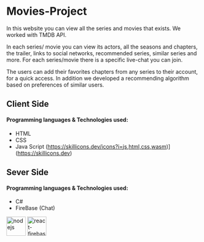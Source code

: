 # Movies-Project
In this website you can view all the series and movies that exists.
We worked with TMDB API.

In each series/ movie you can view its actors, all the seasons and chapters, the trailer, links to social networks, recommended series, similar series and more.
For each series/movie there is a specific live-chat you can join.

The users can add their favorites chapters from any series to their account, for a quick access. 
In addition we developed a recommending algorithm based on preferences of similar users. 

## Client Side
#### Programming languages & Technologies used:
- HTML
- CSS
- Java Script
(https://skillicons.dev/icons?i=js,html,css,wasm)](https://skillicons.dev)

## Sever Side
#### Programming languages & Technologies used:
- C#
- FireBase (Chat)




<div>
<img src="https://img.icons8.com/fluency/344/node-js.png" title="nodejs" **alt="nodejs" width="50" height="50"/>
<img src="https://img.icons8.com/color/900/firebase.png" title="react-firebase" **alt="react-firebase" width="50" height="50"/>
</div>
